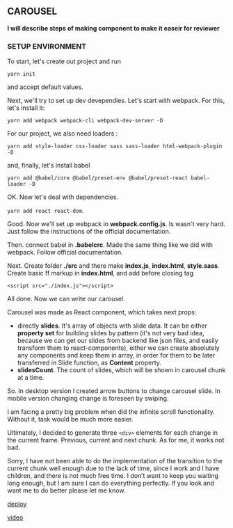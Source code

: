 ## CAROUSEL
  **I will describe steps of making component to make it easeir for reviewer**

### SETUP ENVIRONMENT

To start, let's create out project and run

`` yarn init ``

and accept default values.

Next, we'll try to set up dev devependies. Let's start with webpack. For this, let's install it:

``yarn add webpack webpack-cli webpack-dev-server -D``

For our project, we also need loaders :

``yarn add style-loader css-loader sass sass-loader html-webpack-plugin -D``

and, finally, let's install babel

``yarn add @babel/core @babel/preset-env @babel/preset-react babel-loader -D``

OK. Now let's deal with dependencies. 

``yarn add react react-dom``.

Good. Now we'll set up webpack in **webpack.config.js**.
Is wasn't very hard. Just follow the instructions of the official documentation.

Then. connect babel in **.babelcrc**. Made the same thing like we did with webpack. 
Follow official documentation.

Next. Create folder **./src** and there make **index.js**, **index.html**, **style.sass**.
Create basic **!!** markup in **index.html**, and add before closing tag **</body>** 

``<script src="./index.js"></script>``

All done. 
Now we can write our carousel.

Carousel was made as React component, which takes next props:
 * directly **slides**. It's array of objects with slide data. It can be either **property set** for building slides by pattern (it's not very bad idea, because we can get our slides from backend like json files, and easily transform them to react-components), either we can create absolutely any components and keep them in array, in order for them to be later transferred in Slide function, as **Content** property. 
 * **slidesCount**. The count of slides, which will be shown in carousel chunk at a time.

So. In desktop version I created arrow buttons to change carousel slide. 
In mobile version changing change is foreseen by swiping.

I am facing a pretty big problem when did the infinite scroll functionality. Without it, task would be much more easier.

Ultimately, I decided to generate three ``<div>`` elements for each change in the current frame. Previous, current and next chunk.
As for me, it works not bad.

Sorry, I have not been able to do the implementation of the transition to the current chunk well enough due to the lack of time, since I work and I have children, and there is not much free time. I don’t want to keep you waiting long enough, but I am sure I can do everything perfectly. If you look and want me to do better please let me know.



[deploy](https://esoshyki.github.io/carousel/)

[video](https://youtu.be/-tlHygDaDII)







